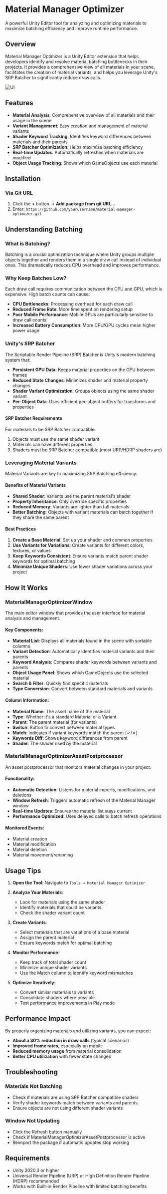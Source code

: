 # Material Manager Optimizer

A powerful Unity Editor tool for analyzing and optimizing materials to maximize batching efficiency and improve runtime performance.

## Overview

Material Manager Optimizer is a Unity Editor extension that helps developers identify and resolve material batching bottlenecks in their projects. It provides a comprehensive view of all materials in your scene, facilitates the creation of material variants, and helps you leverage Unity's SRP Batcher to significantly reduce draw calls.



![UI](H:\Projects3\UNITY_TOOLS\MATERIAL_MANAGER_OPTIMIZER\MaterialManagerOptimizer\Imgs\UI.png) 

## Features

- **Material Analysis**: Comprehensive overview of all materials and their usage in the scene
- **Variant Management**: Easy creation and management of material variants
- **Shader Keyword Tracking**: Identifies keyword differences between materials and their parents
- **SRP Batcher Optimization**: Helps maximize batching efficiency
- **Real-time Updates**: Automatically refreshes when materials are modified
- **Object Usage Tracking**: Shows which GameObjects use each material

## Installation

### Via Git URL

1. Click the **+** button → **Add package from git URL...**
2. Enter: `https://github.com/yourusername/material-manager-optimizer.git`

## Understanding Batching

### What is Batching?

Batching is a crucial optimization technique where Unity groups multiple objects together and renders them in a single draw call instead of individual ones. This dramatically reduces CPU overhead and improves performance.

### Why Keep Batches Low?

Each draw call requires communication between the CPU and GPU, which is expensive. High batch counts can cause:

- **CPU Bottlenecks**: Processing overhead for each draw call
- **Reduced Frame Rate**: More time spent on rendering setup
- **Poor Mobile Performance**: Mobile GPUs are particularly sensitive to draw call counts
- **Increased Battery Consumption**: More CPU/GPU cycles mean higher power usage

### Unity's SRP Batcher

The Scriptable Render Pipeline (SRP) Batcher is Unity's modern batching system that:

- **Persistent GPU Data**: Keeps material properties on the GPU between frames
- **Reduced State Changes**: Minimizes shader and material property changes
- **Shader Variant Optimization**: Groups objects using the same shader variant
- **Per-Object Data**: Uses efficient per-object buffers for transforms and properties

#### SRP Batcher Requirements

For materials to be SRP Batcher compatible:

1. Objects must use the same shader variant
2. Materials can have different properties
3. Shaders must be SRP Batcher compatible (most URP/HDRP shaders are)

### Leveraging Material Variants

Material Variants are key to maximizing SRP Batching efficiency:

#### Benefits of Material Variants

- **Shared Shader**: Variants use the parent material's shader
- **Property Inheritance**: Only override specific properties
- **Reduced Memory**: Variants are lighter than full materials
- **Better Batching**: Objects with variant materials can batch together if they share the same parent

#### Best Practices

1. **Create a Base Material**: Set up your shader and common properties
2. **Use Variants for Variations**: Create variants for different colors, textures, or values
3. **Keep Keywords Consistent**: Ensure variants match parent shader keywords for optimal batching
4. **Minimize Unique Shaders**: Use fewer shader variations across your project

## How It Works

### MaterialManagerOptimizerWindow

The main editor window that provides the user interface for material analysis and management.

#### Key Components:

- **Material List**: Displays all materials found in the scene with sortable columns
- **Variant Detection**: Automatically identifies material variants and their parents
- **Keyword Analysis**: Compares shader keywords between variants and parents
- **Object Usage Panel**: Shows which GameObjects use the selected material
- **Search & Filter**: Quickly find specific materials
- **Type Conversion**: Convert between standard materials and variants

#### Column Information:

- **Material Name**: The asset name of the material
- **Type**: Whether it's a standard Material or a Variant
- **Parent**: The parent material (for variants)
- **Switch**: Button to convert between material types
- **Match**: Indicates if variant keywords match the parent (✓/✗)
- **Keywords Diff**: Shows keyword differences from parent
- **Shader**: The shader used by the material

### MaterialManagerOptimizerAssetPostprocessor

An asset postprocessor that monitors material changes in your project.

#### Functionality:

- **Automatic Detection**: Listens for material imports, modifications, and deletions
- **Window Refresh**: Triggers automatic refresh of the Material Manager window
- **Real-time Updates**: Ensures the material list stays current
- **Performance Optimized**: Uses delayed calls to batch refresh operations

#### Monitored Events:

- Material creation
- Material modification
- Material deletion
- Material movement/renaming

## Usage Tips

1. **Open the Tool**: Navigate to `Tools → Material Manager Optimizer`

2. **Analyze Your Materials**:
   
   - Look for materials using the same shader
   - Identify materials that could be variants
   - Check the shader variant count

3. **Create Variants**:
   
   - Select materials that are variations of a base material
   - Assign the parent material
   - Ensure keywords match for optimal batching

4. **Monitor Performance**:
   
   - Keep track of total shader count
   - Minimize unique shader variants
   - Use the Match column to identify keyword mismatches

5. **Optimize Iteratively**:
   
   - Convert similar materials to variants
   - Consolidate shaders where possible
   - Test performance improvements in Play mode

## Performance Impact

By properly organizing materials and utilizing variants, you can expect:

- **About a 30% reduction in draw calls** (typical scenarios)
- **Improved frame rates**, especially on mobile
- **Reduced memory usage** from material consolidation
- **Better CPU utilization** with fewer state changes

## Troubleshooting

### Materials Not Batching

- Check if materials are using SRP Batcher compatible shaders
- Verify shader keywords match between variants and parents
- Ensure objects are not using different shader variants

### Window Not Updating

- Click the Refresh button manually
- Check if MaterialManagerOptimizerAssetPostprocessor is active
- Reimport the package if automatic updates stop working

## Requirements

- Unity 2020.3 or higher
- Universal Render Pipeline (URP) or High Definition Render Pipeline (HDRP) recommended
- Works with Built-in Render Pipeline with limited batching benefits

# 
